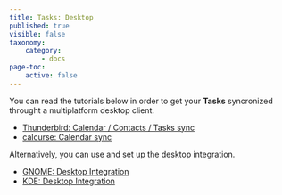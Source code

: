```yaml
---
title: Tasks: Desktop
published: true
visible: false
taxonomy:
    category:
        - docs
page-toc:
    active: false
---
```

You can read the tutorials below in order to get your **Tasks** syncronized throught a multiplatform desktop client.

- [Thunderbird: Calendar / Contacts / Tasks sync](/cloud/clients/desktop/multiplatform/thunderbird-calendar-contacts)
- [calcurse: Calendar sync](/cloud/clients/desktop/multiplatform/calcurse-caldav)

Alternatively, you can use and set up the desktop integration.

 - [GNOME: Desktop Integration](/cloud/clients/desktop/gnu-linux/gnome-desktop-integration)
 - [KDE: Desktop Integration](/cloud/clients/desktop/gnu-linux/kde-desktop-integration)
